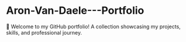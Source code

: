 # Aron-Van-Daele---Portfolio
📌 Welcome to my GitHub portfolio! A collection showcasing my projects, skills, and professional journey.
